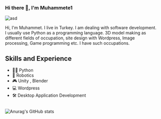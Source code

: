 
### Hi there 👋, I'm Muhammete1
![asd](https://github.com/muhammete1/muhammete1/blob/main/matrix.gif)


Hi, I'm Muhammet. I live in Turkey. I am dealing with software development. I usually use Python as a programming language. 3D model making as different fields of occupation, site design with Wordpress, Image processing, Game programming etc. I have such occupations.

## Skills and Experience
* 👨‍💻 Python
* 🤖 Robotics
* 🎮 Unity , Blender
* 💻 Wordpress 
* 🛠 Desktop Application Development
##
![Anurag's GitHub stats](https://github-readme-stats.vercel.app/api?username=muhammete1&show_icons=true&theme=merko)
